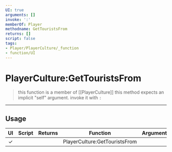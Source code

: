 ```yaml
---
UI: true
arguments: []
invoke: ':'
memberOf: Player
methodname: GetTouristsFrom
returns: []
script: false
tags:
- Player/PlayerCulture/_function
- function/UI
---
```

# PlayerCulture:GetTouristsFrom
> this function is a member of [[PlayerCulture]]
> this method expects an implicit "self" argument. invoke it with `:`
-----
## Usage
|  UI | Script | Returns | Function | Arguments |
|:---:|:------:|-------:|:--------:|:---------|
|✓| ||PlayerCulture:GetTouristsFrom||
